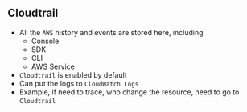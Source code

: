 ## Cloudtrail

- All the `AWS` history and events are stored here, including
  - Console
  - SDK
  - CLI
  - AWS Service
- `Cloudtrail` is enabled by default
- Can put the logs to `CloudWatch Logs`
- Example, if need to trace, who change the resource, need to go to `Cloudtrail`
